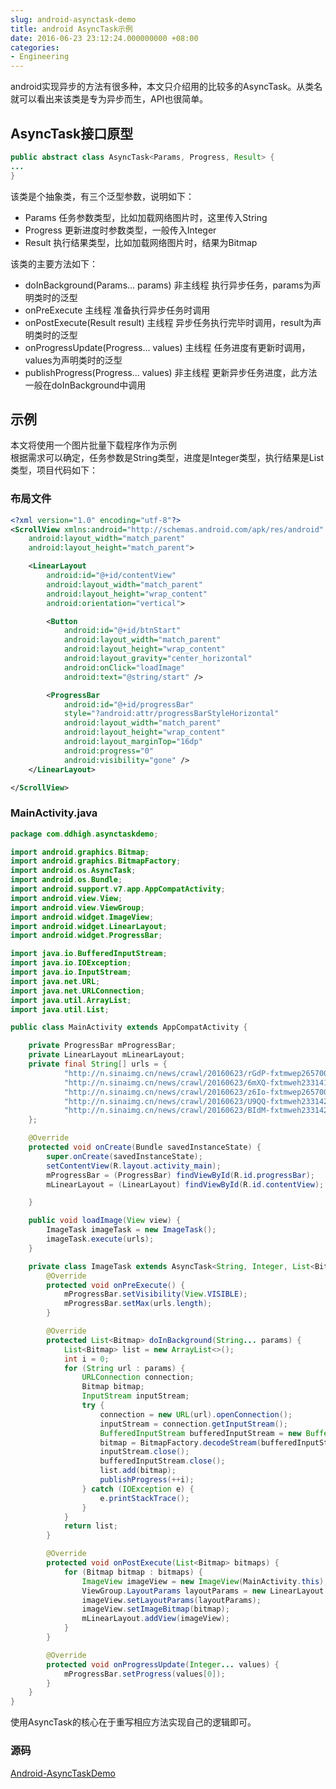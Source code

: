 ```yaml
---
slug: android-asynctask-demo
title: android AsyncTask示例
date: 2016-06-23 23:12:24.000000000 +08:00
categories:
- Engineering
---
```


android实现异步的方法有很多种，本文只介绍用的比较多的AsyncTask。从类名就可以看出来该类是专为异步而生，API也很简单。

## AsyncTask接口原型

```java
public abstract class AsyncTask<Params, Progress, Result> {
...
}
```

该类是个抽象类，有三个泛型参数，说明如下：
+ Params	任务参数类型，比如加载网络图片时，这里传入String
+ Progress	更新进度时参数类型，一般传入Integer
+ Result	执行结果类型，比如加载网络图片时，结果为Bitmap

该类的主要方法如下：
+ doInBackground(Params... params)	非主线程	执行异步任务，params为声明类时的泛型
+ onPreExecute	主线程	准备执行异步任务时调用
+ onPostExecute(Result result)	主线程	异步任务执行完毕时调用，result为声明类时的泛型
+ onProgressUpdate(Progress... values)	主线程	任务进度有更新时调用，values为声明类时的泛型
+ publishProgress(Progress... values)	非主线程	更新异步任务进度，此方法一般在doInBackground中调用

## 示例
本文将使用一个图片批量下载程序作为示例   
根据需求可以确定，任务参数是String类型，进度是Integer类型，执行结果是List<Bitmap>类型，项目代码如下：

### 布局文件

```xml
<?xml version="1.0" encoding="utf-8"?>
<ScrollView xmlns:android="http://schemas.android.com/apk/res/android"
    android:layout_width="match_parent"
    android:layout_height="match_parent">

    <LinearLayout
        android:id="@+id/contentView"
        android:layout_width="match_parent"
        android:layout_height="wrap_content"
        android:orientation="vertical">

        <Button
            android:id="@+id/btnStart"
            android:layout_width="match_parent"
            android:layout_height="wrap_content"
            android:layout_gravity="center_horizontal"
            android:onClick="loadImage"
            android:text="@string/start" />

        <ProgressBar
            android:id="@+id/progressBar"
            style="?android:attr/progressBarStyleHorizontal"
            android:layout_width="match_parent"
            android:layout_height="wrap_content"
            android:layout_marginTop="16dp"
            android:progress="0"
            android:visibility="gone" />
    </LinearLayout>

</ScrollView>
```

### MainActivity.java

```java
package com.ddhigh.asynctaskdemo;

import android.graphics.Bitmap;
import android.graphics.BitmapFactory;
import android.os.AsyncTask;
import android.os.Bundle;
import android.support.v7.app.AppCompatActivity;
import android.view.View;
import android.view.ViewGroup;
import android.widget.ImageView;
import android.widget.LinearLayout;
import android.widget.ProgressBar;

import java.io.BufferedInputStream;
import java.io.IOException;
import java.io.InputStream;
import java.net.URL;
import java.net.URLConnection;
import java.util.ArrayList;
import java.util.List;

public class MainActivity extends AppCompatActivity {

    private ProgressBar mProgressBar;
    private LinearLayout mLinearLayout;
    private final String[] urls = {
            "http://n.sinaimg.cn/news/crawl/20160623/rGdP-fxtmwep2657001.jpg",
            "http://n.sinaimg.cn/news/crawl/20160623/6mXQ-fxtmweh2331418.jpg",
            "http://n.sinaimg.cn/news/crawl/20160623/z6Io-fxtmwep2657003.jpg",
            "http://n.sinaimg.cn/news/crawl/20160623/U9QQ-fxtmweh2331421.jpg",
            "http://n.sinaimg.cn/news/crawl/20160623/BIdM-fxtmweh2331423.jpg"
    };

    @Override
    protected void onCreate(Bundle savedInstanceState) {
        super.onCreate(savedInstanceState);
        setContentView(R.layout.activity_main);
        mProgressBar = (ProgressBar) findViewById(R.id.progressBar);
        mLinearLayout = (LinearLayout) findViewById(R.id.contentView);

    }

    public void loadImage(View view) {
        ImageTask imageTask = new ImageTask();
        imageTask.execute(urls);
    }

    private class ImageTask extends AsyncTask<String, Integer, List<Bitmap>> {
        @Override
        protected void onPreExecute() {
            mProgressBar.setVisibility(View.VISIBLE);
            mProgressBar.setMax(urls.length);
        }

        @Override
        protected List<Bitmap> doInBackground(String... params) {
            List<Bitmap> list = new ArrayList<>();
            int i = 0;
            for (String url : params) {
                URLConnection connection;
                Bitmap bitmap;
                InputStream inputStream;
                try {
                    connection = new URL(url).openConnection();
                    inputStream = connection.getInputStream();
                    BufferedInputStream bufferedInputStream = new BufferedInputStream(inputStream);
                    bitmap = BitmapFactory.decodeStream(bufferedInputStream);
                    inputStream.close();
                    bufferedInputStream.close();
                    list.add(bitmap);
                    publishProgress(++i);
                } catch (IOException e) {
                    e.printStackTrace();
                }
            }
            return list;
        }

        @Override
        protected void onPostExecute(List<Bitmap> bitmaps) {
            for (Bitmap bitmap : bitmaps) {
                ImageView imageView = new ImageView(MainActivity.this);
                ViewGroup.LayoutParams layoutParams = new LinearLayout.LayoutParams(ViewGroup.LayoutParams.WRAP_CONTENT, ViewGroup.LayoutParams.WRAP_CONTENT);
                imageView.setLayoutParams(layoutParams);
                imageView.setImageBitmap(bitmap);
                mLinearLayout.addView(imageView);
            }
        }

        @Override
        protected void onProgressUpdate(Integer... values) {
            mProgressBar.setProgress(values[0]);
        }
    }
}
```

使用AsyncTask的核心在于重写相应方法实现自己的逻辑即可。

### 源码
[Android-AsyncTaskDemo](https://github.com/xialeistudio/Android-AsyncTaskDemo)